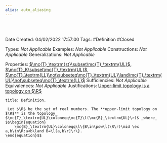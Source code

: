 ```yaml
---
alias: auto_aliasing
---
```


<br />
<br />

Date Created: 04/02/2022 17:57:00
Tags: #Definition #Closed 

Types: _Not Applicable_
Examples: _Not Applicable_
Constructions: _Not Applicable_
Generalizations: _Not Applicable_

Properties: [$\mc{T}_\textrm{st}\subset\mc{T}_\textrm{UL}$](Upper-limit%20topology%20strictly%20finer%20than%20standard%20topology%20on%20R.md), [$\mc{T}_K\subset\mc{T}_\textrm{UL}$](Upper-limit%20topology%20strictly%20finer%20than%20K%20topology%20on%20R.md), [$\mc{T}_\textrm{LL}\not\subseteq\mc{T}_\textrm{UL}\land\mc{T}_\textrm{UL}\not\subseteq\mc{T}_\textrm{LL}$](Lower%20and%20upper%20limit%20topologies%20are%20not%20comparable%20on%20R.md)
Sufficiencies: _Not Applicable_
Equivalences: _Not Applicable_
Justifications: [Upper-limit topology is a topology on $\R$](Upper-limit%20topology%20is%20a%20topology%20on%20R.md)

``` ad-Definition
title: Definition.

_Let $\R$ be the set of real numbers. The **upper-limit topology on $\R$** is the topology_ $\mc{T}_\textrm{UL}\coloneqq\mc{T}\l(\mc{B}_\textrm{UL}\r)$ _where_
$$\begin{equation}
    \mc{B}_\textrm{UL}\coloneqq\l\{B\in\pow\l(\R\r)\mid \ex a,b\in\R:a<b\land B=\l(a,b\r]\r\}.
\end{equation}$$

```
